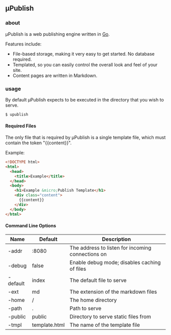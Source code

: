 ## &micro;Publish

### about
&micro;Publish is a web publishing engine written in [Go](http://golang.org).

Features include:
- File-based storage, making it very easy to get started. No database required.
- Templated, so you can easily control the overall look and feel of your site.
- Content pages are written in Markdown.

### usage
By default &micro;Publish expects to be executed in the directory that you wish 
to serve.

``` bash
$ upublish
```

#### Required Files
The only file that is required by &micro;Publish is a single template file,
which must contain the token "{{content}}".

Example:

``` HTML
<!DOCTYPE html>
<html>
  <head>
    <title>Example</title>
  </head>
  <body>
    <h1>Example &micro;Publish Template</h1>
    <div class="content">
      {{content}}
    </div>
  </body>
</html>
```

#### Command Line Options

Name      | Default       | Description
----------|---------------|---------------------------------------------------
-addr     | :8080         | The address to listen for incoming connections on
-debug    | false         | Enable debug mode; disables caching of files
-default  | index         | The default file to serve
-ext      | md            | The extension of the markdown files
-home     | /             | The home directory
-path     | .             | Path to serve
-public   | public        | Directory to serve static files from
-tmpl     | template.html | The name of the template file
